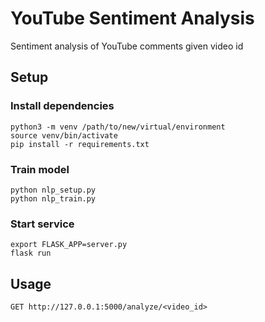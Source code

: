 # YouTube Sentiment Analysis

Sentiment analysis of YouTube comments given video id

## Setup

### Install dependencies
````
python3 -m venv /path/to/new/virtual/environment
source venv/bin/activate
pip install -r requirements.txt
````

### Train model
````
python nlp_setup.py
python nlp_train.py
````

### Start service
````
export FLASK_APP=server.py
flask run
````

## Usage

````
GET http://127.0.0.1:5000/analyze/<video_id>
````
